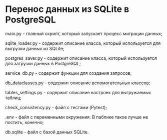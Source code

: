 # Перенос данных из SQLite в PostgreSQL

main.py - главный скрипт, который запускает процесс миграции данных;

sqlite_loader.py - содержит описание класса, который используется для выгрузки данных из SQLite;

postgres_saver.py - содержит описание класса, который используется для загрузки данных в PostgreSQL;

service_db.py - содержит функции для создания запросов;

db_dataclasses.py - содержит описание вспомогательных классов;

tables_settings.py - содержит описание настроек для выгружаемых таблиц;


check_consistency.py - файл с тестами (Pytest);

.env - файл с переменными окружения. В паблике такое лучше не постить, конечно;

db.sqlite - файл с базой данных SQLite.


